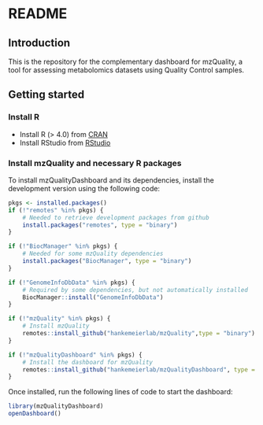 # README

## Introduction
This is the repository for the complementary dashboard for mzQuality, a tool for assessing metabolomics datasets using Quality Control samples.  

## Getting started

### Install R

- Install R (> 4.0) from [CRAN](https://cran.r-project.org/)
- Install RStudio from [RStudio](https://posit.co/download/rstudio-desktop/)

### Install mzQuality and necessary R packages
To install mzQualityDashboard and its dependencies, install the development version using the following code: 

```r
pkgs <- installed.packages()
if (!"remotes" %in% pkgs) {
    # Needed to retrieve development packages from github
    install.packages("remotes", type = "binary")
}

if (!"BiocManager" %in% pkgs) {
    # Needed for some mzQuality dependencies
    install.packages("BiocManager", type = "binary")
}

if (!"GenomeInfoDbData" %in% pkgs) {
    # Required by some dependencies, but not automatically installed 
    BiocManager::install("GenomeInfoDbData")
}

if (!"mzQuality" %in% pkgs) {
    # Install mzQuality
    remotes::install_github("hankemeierlab/mzQuality",type = "binary")
}

if (!"mzQualityDashboard" %in% pkgs) {
    # Install the dashboard for mzQuality 
    remotes::install_github("hankemeierlab/mzQualityDashboard", type = "binary")
}
```

Once installed, run the following lines of code to start the dashboard:

```r
library(mzQualityDashboard)
openDashboard()
```